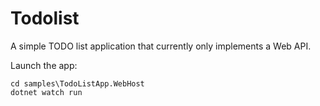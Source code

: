 # Todolist

A simple TODO list application that currently only implements a Web API.

Launch the app:
```
cd samples\TodoListApp.WebHost
dotnet watch run
```
